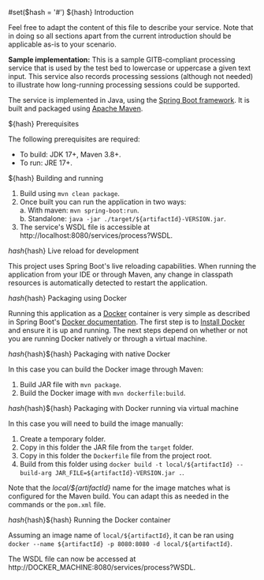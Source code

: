 #set($hash = '#')
${hash} Introduction

Feel free to adapt the content of this file to describe your service. Note that in doing so all sections apart from 
the current introduction should be applicable as-is to your scenario.

**Sample implementation:** This is a sample GITB-compliant processing service that is used by the test bed to lowercase
or uppercase a given text input. This service also records processing sessions (although not needed) to illustrate how
long-running processing sessions could be supported. 

The service is implemented in Java, using the [Spring Boot framework](https://spring.io/projects/spring-boot). It is 
built and packaged using [Apache Maven](https://maven.apache.org/).

${hash} Prerequisites

The following prerequisites are required:
* To build: JDK 17+, Maven 3.8+.
* To run: JRE 17+.

${hash} Building and running

1. Build using `mvn clean package`.
2. Once built you can run the application in two ways:  
  a. With maven: `mvn spring-boot:run`.  
  b. Standalone: `java -jar ./target/${artifactId}-VERSION.jar`.
3. The service's WSDL file is accessible at http://localhost:8080/services/process?WSDL.

${hash}${hash} Live reload for development

This project uses Spring Boot's live reloading capabilities. When running the application from your IDE or through
Maven, any change in classpath resources is automatically detected to restart the application.

${hash}${hash} Packaging using Docker

Running this application as a [Docker](https://www.docker.com/) container is very simple as described in Spring Boot's
[Docker documentation](https://spring.io/guides/gs/spring-boot-docker/). The first step is to 
[Install Docker](https://docs.docker.com/install/) and ensure it is up and running. The next steps depend on whether
or not you are running Docker natively or through a virtual machine.

${hash}${hash}${hash} Packaging with native Docker
 
In this case you can build the Docker image through Maven:
1. Build JAR file with `mvn package`.
2. Build the Docker image with `mvn dockerfile:build`.

${hash}${hash}${hash} Packaging with Docker running via virtual machine

In this case you will need to build the image manually:
1. Create a temporary folder.
2. Copy in this folder the JAR file from the `target` folder.
3. Copy in this folder the `Dockerfile` file from the project root. 
4. Build from this folder using `docker build -t local/${artifactId} --build-arg JAR_FILE=${artifactId}-VERSION.jar .`. 

Note that the *local/${artifactId}* name for the image matches what is configured for the Maven build. You can adapt this
as needed in the commands or the `pom.xml` file.

${hash}${hash}${hash} Running the Docker container

Assuming an image name of `local/${artifactId}`, it can be ran using `docker --name ${artifactId} -p 8080:8080 -d local/${artifactId}`. 

The WSDL file can now be accessed at http://DOCKER_MACHINE:8080/services/process?WSDL. 